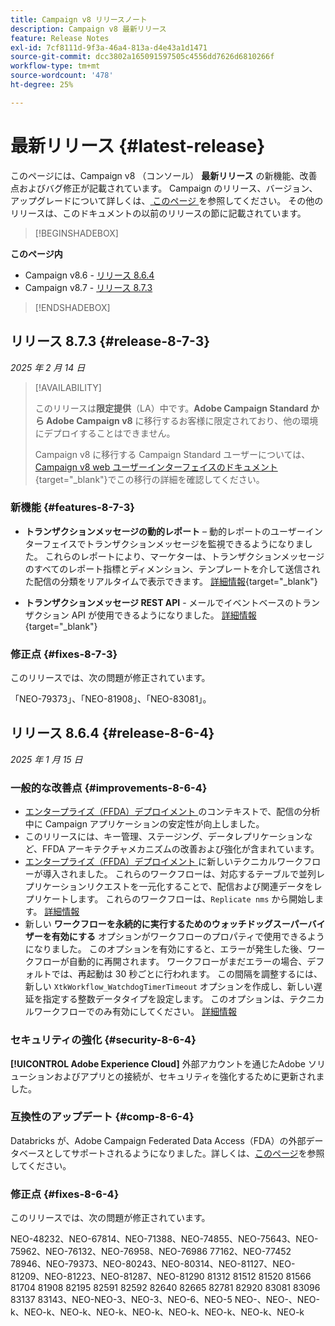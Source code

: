 ```yaml
---
title: Campaign v8 リリースノート
description: Campaign v8 最新リリース
feature: Release Notes
exl-id: 7cf8111d-9f3a-46a4-813a-d4e43a1d1471
source-git-commit: dcc3802a165091597505c4556dd7626d6810266f
workflow-type: tm+mt
source-wordcount: '478'
ht-degree: 25%

---
```


# 最新リリース {#latest-release}

このページには、Campaign v8 （コンソール） **最新リリース** の新機能、改善点およびバグ修正が記載されています。 Campaign のリリース、バージョン、アップグレードについて詳しくは、[ このページ ](upgrades.md) を参照してください。 その他のリリースは、このドキュメントの以前のリリースの節に記載されています。

>[!BEGINSHADEBOX]

**このページ内**

* Campaign v8.6 - [ リリース 8.6.4](#release-8-6-4)
* Campaign v8.7 - [ リリース 8.7.3](#release-8-7-3)

>[!ENDSHADEBOX]


## リリース 8.7.3 {#release-8-7-3}

_2025 年 2 月 14 日_

>[!AVAILABILITY]
>
>このリリースは&#x200B;**限定提供**（LA）中です。**Adobe Campaign Standard から Adobe Campaign v8** に移行するお客様に限定されており、他の環境にデプロイすることはできません。
>
>Campaign v8 に移行する Campaign Standard ユーザーについては、[Campaign v8 web ユーザーインターフェイスのドキュメント](https://experienceleague.adobe.com/ja/docs/campaign-web/v8/start/acs-migration){target="_blank"}でこの移行の詳細を確認してください。

### 新機能 {#features-8-7-3}

* **トランザクションメッセージの動的レポート** – 動的レポートのユーザーインターフェイスでトランザクションメッセージを監視できるようになりました。 これらのレポートにより、マーケターは、トランザクションメッセージのすべてのレポート指標とディメンション、テンプレートを介して送信された配信の分類をリアルタイムで表示できます。 [詳細情報](https://experienceleague.adobe.com/ja/docs/experience-cloud/campaign/reporting/get-started-reporting){target="_blank"}

* **トランザクションメッセージ REST API** - メールでイベントベースのトランザクション API が使用できるようになりました。 [詳細情報](https://experienceleague.adobe.com/en/docs/experience-cloud/campaign/apis/managing-transactional-messages){target="_blank"}

### 修正点 {#fixes-8-7-3}

このリリースでは、次の問題が修正されています。

「NEO-79373」、「NEO-81908」、「NEO-83081」。


## リリース 8.6.4 {#release-8-6-4}

_2025 年 1 月 15 日_

### 一般的な改善点 {#improvements-8-6-4}

* [ エンタープライズ（FFDA）デプロイメント ](../../v8/architecture/enterprise-deployment.md) のコンテキストで、配信の分析中に Campaign アプリケーションの安定性が向上しました。
* このリリースには、キー管理、ステージング、データレプリケーションなど、FFDA アーキテクチャメカニズムの改善および強化が含まれています。
* [ エンタープライズ（FFDA）デプロイメント ](../../v8/architecture/enterprise-deployment.md) に新しいテクニカルワークフローが導入されました。 これらのワークフローは、対応するテーブルで並列レプリケーションリクエストを一元化することで、配信および関連データをレプリケートします。 これらのワークフローは、`Replicate nms` から開始します。 [詳細情報](../architecture/replication.md)
* 新しい **ワークフローを永続的に実行するためのウォッチドッグスーパーバイザーを有効にする** オプションがワークフローのプロパティで使用できるようになりました。 このオプションを有効にすると、エラーが発生した後、ワークフローが自動的に再開されます。 ワークフローがまだエラーの場合、デフォルトでは、再起動は 30 秒ごとに行われます。 この間隔を調整するには、新しい `XtkWorkflow_WatchdogTimerTimeout` オプションを作成し、新しい遅延を指定する整数データタイプを設定します。 このオプションは、テクニカルワークフローでのみ有効にしてください。 [詳細情報](../../automation/workflow/workflow-properties.md#execution)

### セキュリティの強化 {#security-8-6-4}

**[!UICONTROL Adobe Experience Cloud]** 外部アカウントを通じたAdobe ソリューションおよびアプリとの接続が、セキュリティを強化するために更新されました。

<!--
### Connection to Campaign {#ims-8-6-4}

**(Limited availability)** For a restricted list of customers, Campaign v8.6.4 can allow native authentication mode instead of Adobe Identity Management System (IMS). Note that if you are using Campaign native authentication, you cannot access to [Campaign Web User Interface](../start/campaign-ui.md#campaign-web-user-interface).-->

### 互換性のアップデート {#comp-8-6-4}

Databricks が、Adobe Campaign Federated Data Access（FDA）の外部データベースとしてサポートされるようになりました。詳しくは、[このページ](compatibility-matrix.md#FederatedDataAccessFDA)を参照してください。

### 修正点 {#fixes-8-6-4}

このリリースでは、次の問題が修正されています。

NEO-48232、NEO-67814、NEO-71388、NEO-74855、NEO-75643、NEO-75962、NEO-76132、NEO-76958、NEO-76986 77162、NEO-77452 78946、NEO-79373、NEO-80243、NEO-80314、NEO-81127、NEO-81209、NEO-81223、NEO-81287、NEO-81290 81312 81512 81520 81566 81704 81908 82195 82591 82592 82640 82665 82781 82920 83081 83096 83137 83143、NEO-NEO-3、NEO-3、NEO-6、NEO-5 NEO-、NEO-、NEO-k、NEO-k、NEO-k、NEO-k、NEO-k、NEO-k、NEO-k、NEO-k、NEO-k


